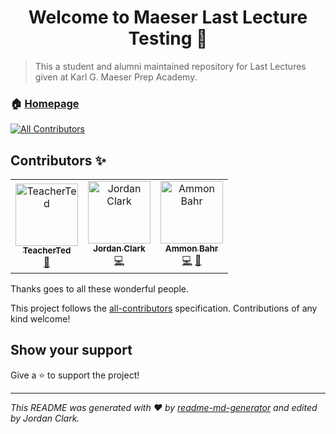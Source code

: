 <h1 align="center">Welcome to Maeser Last Lecture Testing 👋</h1>
<p>
</p>

> This a student and alumni maintained repository for Last Lectures given at Karl G. Maeser Prep Academy.

### 🏠 [Homepage](maeserlastlectures.com)

[![All Contributors](https://img.shields.io/badge/all_contributors-3-orange.svg?style=flat-square)](#contributors)

## Contributors ✨

<!-- ALL-CONTRIBUTORS-LIST:START - Do not remove or modify this section -->
<!-- prettier-ignore -->
<table>
  <tr>
    <td align="center"><a href="https://github.com/TeacherTed"><img src="https://avatars1.githubusercontent.com/u/45575751?v=4" width="100px;" alt="TeacherTed"/><br /><sub><b>TeacherTed</b></sub></a><br /><a href="https://github.com/comprowinter/LastLecture/commits?author=TeacherTed" title="Reviewed Pull Requests">👀</a></td>
    <td align="center"><a href="https://github.com/TheHackist-webdev2"><img src="https://avatars.githubusercontent.com/u/182794161?v=4" width="100px;" alt="Jordan Clark"/><br /><sub><b>Jordan Clark</b></sub></a><br /><a href="https://github.com/TheHackist-webdev2/Maeser-Last-Lectures-Testing/commits?author=TheHackist-webdev2" title="Code">💻</a></td>
    <td align="center"><a href="https://github.com/ammonbahr"><img src="https://avatars.githubusercontent.com/u/182668397?v=4" width="100px;" alt="Ammon Bahr"/><br /><sub><b>Ammon Bahr</b></sub></a><br /><a href="https://github.com/TheHackist-webdev2/Maeser-Last-Lectures-Testing/commits?author=ammonbahr" title="Code">💻</a> <a href="#review-nebrelbug" title="Reviewed Pull Requests">👀</a></td>
  </tr>
</table>

<!-- ALL-CONTRIBUTORS-LIST:END -->
Thanks goes to all these wonderful people.

<!-- ALL-CONTRIBUTORS-LIST:START - Do not remove or modify this section -->

This project follows the [all-contributors](https://github.com/all-contributors/all-contributors) specification. Contributions of any kind welcome!

## Show your support

Give a ⭐️ to support the project!

***
_This README was generated with ❤️ by [readme-md-generator](https://github.com/kefranabg/readme-md-generator) and edited by Jordan Clark._ 
